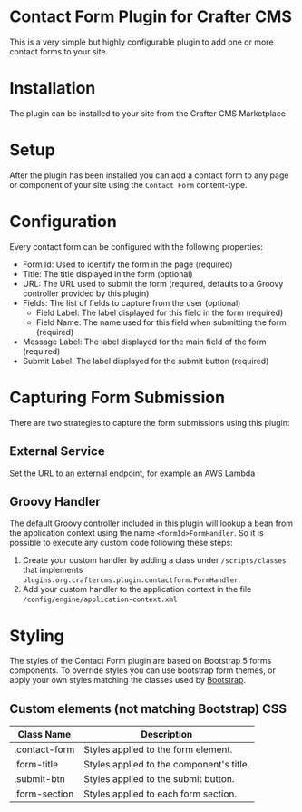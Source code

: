 # Contact Form Plugin for Crafter CMS

This is a very simple but highly configurable plugin to add one or more contact forms to your site.

# Installation

The plugin can be installed to your site from the Crafter CMS Marketplace

# Setup

After the plugin has been installed you can add a contact form to any page or component of your site using the
`Contact Form` content-type.

# Configuration

Every contact form can be configured with the following properties:

- Form Id: Used to identify the form in the page (required)
- Title: The title displayed in the form (optional)
- URL: The URL used to submit the form (required, defaults to a Groovy controller provided by this plugin)
- Fields: The list of fields to capture from the user (optional)
  - Field Label: The label displayed for this field in the form (required)
  - Field Name: The name used for this field when submitting the form (required)
- Message Label: The label displayed for the main field of the form (required)
- Submit Label: The label displayed for the submit button (required)

# Capturing Form Submission

There are two strategies to capture the form submissions using this plugin:

## External Service

Set the URL to an external endpoint, for example an AWS Lambda

## Groovy Handler

The default Groovy controller included in this plugin will lookup a bean from the application context using the name
`<formId>FormHandler`. So it is possible to execute any custom code following these steps:

1. Create your custom handler by adding a class under `/scripts/classes` that implements
   `plugins.org.craftercms.plugin.contactform.FormHandler`.
2. Add your custom handler to the application context in the file `/config/engine/application-context.xml`

# Styling

The styles of the Contact Form plugin are based on Bootstrap 5 forms components. To override styles you can use 
bootstrap form themes, or apply your own styles matching the classes used by [Bootstrap](https://getbootstrap.com/docs/5.0/forms/overview/).

## Custom elements (not matching Bootstrap) CSS

| Class Name | Description |
| ----------- | ----------- |
| .contact-form | Styles applied to the form element.  |
| .form-title | Styles applied to the component's title. |
| .submit-btn | Styles applied to the submit button. |
| .form-section | Styles applied to each form section. |

